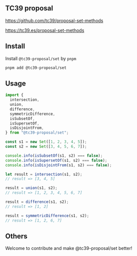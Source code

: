 ## TC39 proposal

https://github.com/tc39/proposal-set-methods

https://tc39.es/proposal-set-methods

## Install

Install `@tc39-proposal/set` by `pnpm`

```bash
pnpm add @tc39-proposal/set
```

## Usage

```ts
import {
  intersection,
  union,
  difference,
  symmetricDifference,
  isSubsetOf,
  isSupersetOf,
  isDisjointFrom,
} from "@tc39-proposal/set";

const s1 = new Set([1, 2, 3, 4, 5]);
const s2 = new Set([3, 4, 5, 6, 7]);

console.info(isSubsetOf(s1, s2) === false);
console.info(isSupersetOf(s1, s2) === false);
console.info(isDisjointFrom(s1, s2) === false);

let result = intersection(s1, s2);
// result => [3, 4, 5]

result = union(s1, s2);
// result => [1, 2, 3, 4, 5, 6, 7]

result = difference(s1, s2);
// result => [1, 2]

result = symmetricDifference(s1, s2);
// result => [1, 2, 6, 7]
```

## Others

Welcome to contribute and make @tc39-proposal/set better!
